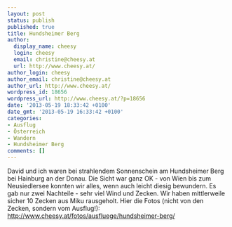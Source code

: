 ```yaml
---
layout: post
status: publish
published: true
title: Hundsheimer Berg
author:
  display_name: cheesy
  login: cheesy
  email: christine@cheesy.at
  url: http://www.cheesy.at/
author_login: cheesy
author_email: christine@cheesy.at
author_url: http://www.cheesy.at/
wordpress_id: 18656
wordpress_url: http://www.cheesy.at/?p=18656
date: '2013-05-19 18:33:42 +0100'
date_gmt: '2013-05-19 16:33:42 +0100'
categories:
- Ausflug
- Österreich
- Wandern
- Hundsheimer Berg
comments: []
---
```

David und ich waren bei strahlendem Sonnenschein am Hundsheimer Berg bei Hainburg an der Donau. Die Sicht war ganz OK - von Wien bis zum Neusiedlersee konnten wir alles, wenn auch leicht diesig bewundern. Es gab nur zwei Nachteile - sehr viel Wind und Zecken. Wir haben mittlerweile sicher 10 Zecken aus Miku rausgeholt.
Hier die Fotos (nicht von den Zecken, sondern vom Ausflug!):
http://www.cheesy.at/fotos/ausfluege/hundsheimer-berg/
